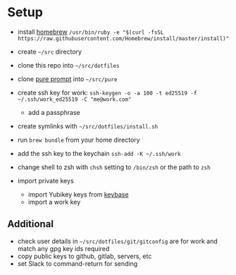 # Setup

- install [homebrew](https://brew.sh/) `/usr/bin/ruby -e "$(curl -fsSL https://raw.githubusercontent.com/Homebrew/install/master/install)"`
- create `~/src` directory
- clone this repo into `~/src/dotfiles`
- clone [pure prompt](https://github.com/sindresorhus/pure) into `~/src/pure`
- create ssh key for work: 
  `ssh-keygen -o -a 100 -t ed25519 -f ~/.ssh/work_ed25519 -C "me@work.com"`
  - add a passphrase

- create symlinks with `~/src/dotfiles/install.sh`
- run `brew bundle` from your home directory
- add the ssh key to the keychain `ssh-add -K ~/.ssh/work`
- change shell to zsh with `chsh` setting to `/bin/zsh` or the path to
`zsh`
- import private keys
  - import Yubikey keys from [keybase](https://keybase.io)
  - import a work key

## Additional

- check user details in `~/src/dotfiles/git/gitconfig` are for work and
match any gpg key ids required
- copy public keys to github, gitlab, servers, etc
- set Slack to command-return for sending
